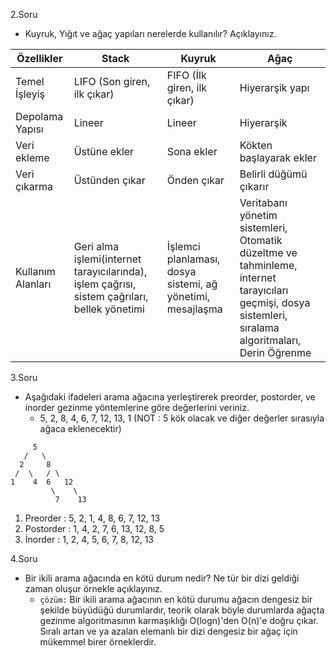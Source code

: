  2.Soru
 - Kuyruk, Yığıt ve ağaç yapıları nerelerde kullanılır? Açıklayınız.

| Özellikler         | Stack              | Kuyruk             | Ağaç               |
|--------------------|--------------------|--------------------|--------------------|
| Temel İşleyiş      | LIFO (Son giren,  ilk çıkar)    | FIFO (İlk giren, ilk çıkar)   | Hiyerarşik yapı   |                                                         
| Depolama Yapısı   | Lineer         | Lineer        | Hiyerarşik |
| Veri ekleme       | Üstüne ekler | Sona ekler  | Kökten başlayarak ekler  |
| Veri çıkarma       | Üstünden çıkar | Önden çıkar  | Belirli düğümü çıkarır  |
| Kullanım Alanları | Geri alma işlemi(internet tarayıcılarında), işlem çağrısı, sistem çağrıları, bellek yönetimi|İşlemci planlaması, dosya sistemi, ağ yönetimi, mesajlaşma|Veritabanı yönetim sistemleri, Otomatik düzeltme ve tahminleme, internet tarayıcıları geçmişi, dosya sistemleri, sıralama algoritmaları, Derin Öğrenme     |

  
3.Soru
 - Aşağıdaki ifadeleri arama ağacına yerleştirerek preorder, postorder, ve inorder gezinme yöntemlerine göre değerlerini veriniz.
   - 5, 2, 8, 4, 6, 7, 12, 13, 1 (NOT : 5 kök olacak ve diğer değerler sırasıyla ağaca eklenecektir)
   
```code
     5
   /   \
  2     8
 /  \   / \
1    4  6   12
         \    \
          7    13
```

1. Preorder : 5, 2, 1, 4, 8, 6, 7, 12, 13
2. Postorder : 1, 4, 2, 7, 6, 13, 12, 8, 5 
3. İnorder : 1, 2, 4, 5, 6, 7, 8, 12, 13


4.Soru
 - Bir ikili arama ağacında en kötü durum nedir? Ne tür bir dizi geldiği zaman oluşur örnekle açıklayınız.
   - `çözüm:` Bir ikili arama ağacının en kötü durumu ağacın dengesiz bir şekilde büyüdüğü durumlardır, teorik olarak böyle durumlarda ağaçta gezinme algoritmasının karmaşıklığı O(logn)'den O(n)'e doğru çıkar. Sıralı artan ve ya azalan elemanlı bir dizi dengesiz bir ağaç için mükemmel birer örneklerdir.
   
